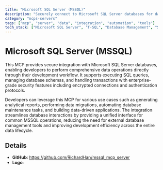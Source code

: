 ```yaml
---
title: "Microsoft SQL Server (MSSQL)"
description: "Securely connect to Microsoft SQL Server databases for data analysis, reporting, and management tasks."
category: "mcps-servers"
tags: ["mcp", "server", "data", "integration", "automation", "tools"]
tech_stack: ["Microsoft SQL Server", "T-SQL", "Database Management", "SQL", "Data Analysis"]
---
```


# Microsoft SQL Server (MSSQL)

This MCP provides secure integration with Microsoft SQL Server databases, enabling developers to perform comprehensive data operations directly through their development workflow. It supports executing SQL queries, managing database schemas, and handling transactions with enterprise-grade security features including encrypted connections and authentication protocols.

Developers can leverage this MCP for various use cases such as generating analytical reports, performing data migrations, automating database maintenance tasks, and building data-driven applications. The integration streamlines database interactions by providing a unified interface for common MSSQL operations, reducing the need for external database management tools and improving development efficiency across the entire data lifecycle.

## Details

- **GitHub**: https://github.com/RichardHan/mssql_mcp_server
- **Logo**: 
